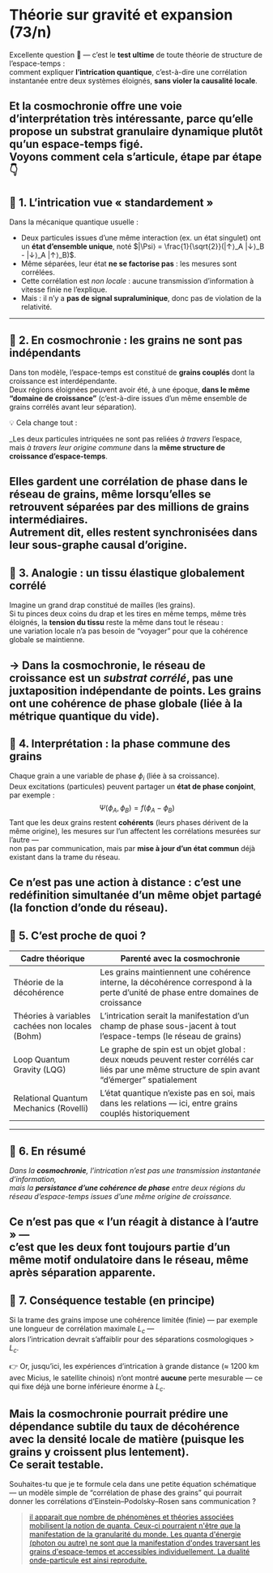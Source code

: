 # Théorie sur gravité et expansion (73/n)

Excellente question 👏 — c’est le **test ultime** de toute théorie de structure de l’espace-temps :\
comment expliquer **l’intrication quantique**, c’est-à-dire une corrélation instantanée entre deux systèmes éloignés, **sans violer la causalité locale**.

Et la **cosmochronie** offre une voie d’interprétation très intéressante, parce qu’elle propose un **substrat granulaire dynamique** plutôt qu’un espace-temps figé.\
Voyons comment cela s’articule, étape par étape 👇
---

## 🔹 1. L’intrication vue « standardement »

Dans la mécanique quantique usuelle :

- Deux particules issues d’une même interaction (ex. un état singulet) ont un **état d’ensemble unique**,
  noté $|\Psi⟩ = \frac{1}{\sqrt{2}}(|↑⟩_A |↓⟩_B - |↓⟩_A |↑⟩_B)$.
- Même séparées, leur état **ne se factorise pas** : les mesures sont corrélées.
- Cette corrélation est _non locale_ : aucune transmission d’information à vitesse finie ne l’explique.
- Mais : il n’y a **pas de signal supraluminique**, donc pas de violation de la relativité.

---

## 🔹 2. En cosmochronie : les grains ne sont pas indépendants

Dans ton modèle, l’espace-temps est constitué de **grains couplés** dont la croissance est interdépendante.\
Deux régions éloignées peuvent avoir été, à une époque, **dans le même “domaine de croissance”** (c’est-à-dire issues d’un même ensemble de grains corrélés avant leur séparation).

💡 Cela change tout :

_Les deux particules intriquées ne sont pas reliées _à travers_ l’espace,\
mais _à travers leur origine commune_ dans la **même structure de croissance d’espace-temps**.

Elles gardent une **corrélation de phase** dans le réseau de grains, même lorsqu’elles se retrouvent séparées par des millions de grains intermédiaires.\
Autrement dit, elles restent **synchronisées dans leur sous-graphe causal d’origine**.
---

## 🔹 3. Analogie : un tissu élastique globalement corrélé

Imagine un grand drap constitué de mailles (les grains).\
Si tu pinces deux coins du drap et les tires en même temps, même très éloignés, la **tension du tissu** reste la même dans tout le réseau :\
une variation locale n’a pas besoin de “voyager” pour que la cohérence globale se maintienne.

→ Dans la cosmochronie, le **réseau de croissance** est un _substrat corrélé_, pas une juxtaposition indépendante de points.
Les grains ont une **cohérence de phase globale** (liée à la métrique quantique du vide).
---

## 🔹 4. Interprétation : la phase commune des grains

Chaque grain a une variable de phase $\phi_i$ (liée à sa croissance).\
Deux excitations (particules) peuvent partager un **état de phase conjoint**, par exemple :
$$
\Psi(\phi_A, \phi_B) = f(\phi_A - \phi_B)
$$
Tant que les deux grains restent **cohérents** (leurs phases dérivent de la même origine),
les mesures sur l’un affectent les corrélations mesurées sur l’autre —\
non pas par communication, mais par **mise à jour d’un état commun** déjà existant dans la trame du réseau.

Ce n’est pas une action à distance :
c’est une **redéfinition simultanée** d’un même objet partagé (la fonction d’onde du réseau).
---

## 🔹 5. C’est proche de quoi ?

| Cadre théorique                                 | Parenté avec la cosmochronie                                                                                                                      |
|-------------------------------------------------|---------------------------------------------------------------------------------------------------------------------------------------------------|
| Théorie de la décohérence                       | Les grains maintiennent une cohérence interne, la décohérence correspond à la perte d’unité de phase entre domaines de croissance                 |
| Théories à variables cachées non locales (Bohm) | L’intrication serait la manifestation d’un champ de phase sous-jacent à tout l’espace-temps (le réseau de grains)                                 |
| Loop Quantum Gravity (LQG)                      | Le graphe de spin est un objet global : deux nœuds peuvent rester corrélés car liés par une même structure de spin avant “d’émerger” spatialement |
| Relational Quantum Mechanics (Rovelli)          | L’état quantique n’existe pas en soi, mais dans les relations — ici, entre grains couplés historiquement                                          |

---

## 🔹 6. En résumé

_Dans la **cosmochronie**, l’intrication n’est pas une transmission instantanée d’information,\
mais la **persistance d’une cohérence de phase** entre deux régions du réseau d’espace-temps issues d’une même origine de croissance._

Ce n’est pas que « l’un réagit à distance à l’autre » —\
c’est que **les deux font toujours partie d’un même motif ondulatoire dans le réseau**, même après séparation apparente.
---

## 🔹 7. Conséquence testable (en principe)

Si la trame des grains impose une cohérence limitée (finie) — par exemple une longueur de corrélation maximale $L_c$ —\
alors l’intrication devrait s’affaiblir pour des séparations cosmologiques > $L_c$.

👉 Or, jusqu’ici, les expériences d’intrication à grande distance (≈ 1200 km avec Micius, le satellite chinois) n’ont montré **aucune** perte mesurable — ce qui fixe déjà une borne inférieure énorme à $L_c$.

Mais la cosmochronie pourrait prédire une **dépendance subtile** du taux de décohérence avec la densité locale de matière (puisque les grains y croissent plus lentement).\
Ce serait testable.
---
Souhaites-tu que je te formule cela dans une petite équation schématique —
un modèle simple de “corrélation de phase des grains” qui pourrait donner les corrélations d’Einstein–Podolsky–Rosen sans communication ?

> [il apparait que nombre de phénomènes et théories associées mobilisent la notion de quanta. Ceux-ci pourraient n'être que la manifestation de la granularité du monde. Les quanta d'énergie (photon ou autre) ne sont que la manifestation d'ondes traversant les grains d'espace-temps et accessibles individuellement. La dualité onde-particule est ainsi reproduite.](74.md)
